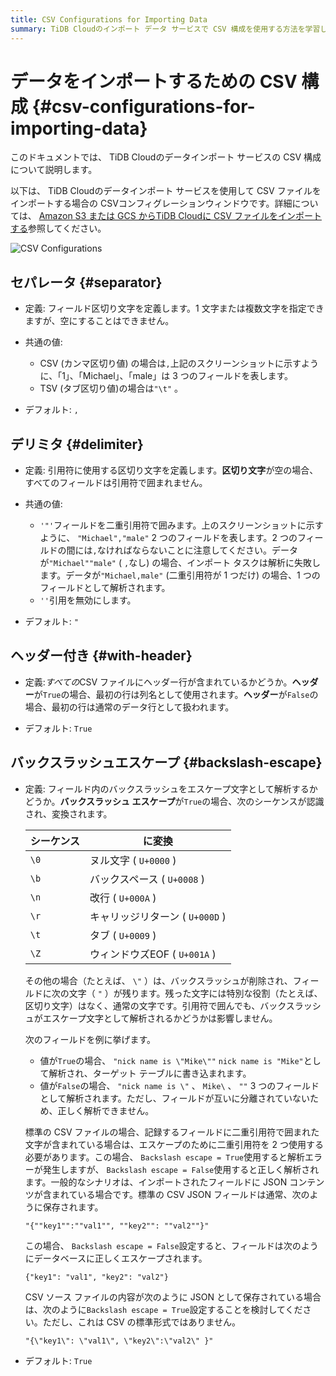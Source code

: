 ```yaml
---
title: CSV Configurations for Importing Data
summary: TiDB Cloudのインポート データ サービスで CSV 構成を使用する方法を学習します。
---
```


# データをインポートするための CSV 構成 {#csv-configurations-for-importing-data}

このドキュメントでは、 TiDB Cloudのデータインポート サービスの CSV 構成について説明します。

以下は、 TiDB Cloudのデータインポート サービスを使用して CSV ファイルをインポートする場合の CSVコンフィグレーションウィンドウです。詳細については、 [Amazon S3 または GCS からTiDB Cloudに CSV ファイルをインポートする](/tidb-cloud/import-csv-files.md)参照してください。

![CSV Configurations](/media/tidb-cloud/import-data-csv-config.png)

## セパレータ {#separator}

-   定義: フィールド区切り文字を定義します。1 文字または複数文字を指定できますが、空にすることはできません。

-   共通の値:

    -   CSV (カンマ区切り値) の場合は`,`上記のスクリーンショットに示すように、「1」、「Michael」、「male」は 3 つのフィールドを表します。
    -   TSV (タブ区切り値)の場合は`"\t"` 。

-   デフォルト: `,`

## デリミタ {#delimiter}

-   定義: 引用符に使用する区切り文字を定義します。**区切り文字**が空の場合、すべてのフィールドは引用符で囲まれません。

-   共通の値:

    -   `'"'`フィールドを二重引用符で囲みます。上のスクリーンショットに示すように、 `"Michael","male"` 2 つのフィールドを表します。2 つのフィールドの間には`,`なければならないことに注意してください。データが`"Michael""male"` ( `,`なし) の場合、インポート タスクは解析に失敗します。データが`"Michael,male"` (二重引用符が 1 つだけ) の場合、1 つのフィールドとして解析されます。
    -   `''`引用を無効にします。

-   デフォルト: `"`

## ヘッダー付き {#with-header}

-   定義:*すべての*CSV ファイルにヘッダー行が含まれているかどうか。**ヘッダー**が`True`の場合、最初の行は列名として使用されます。**ヘッダー**が`False`の場合、最初の行は通常のデータ行として扱われます。

-   デフォルト: `True`

## バックスラッシュエスケープ {#backslash-escape}

-   定義: フィールド内のバックスラッシュをエスケープ文字として解析するかどうか。**バックスラッシュ エスケープ**が`True`の場合、次のシーケンスが認識され、変換されます。

    | シーケンス | に変換                    |
    | ----- | ---------------------- |
    | `\0`  | ヌル文字 ( `U+0000` )      |
    | `\b`  | バックスペース ( `U+0008` )   |
    | `\n`  | 改行 ( `U+000A` )        |
    | `\r`  | キャリッジリターン ( `U+000D` ) |
    | `\t`  | タブ ( `U+0009` )        |
    | `\Z`  | ウィンドウズEOF ( `U+001A` ) |

    その他の場合（たとえば、 `\"` ）は、バックスラッシュが削除され、フィールドに次の文字（ `"` ）が残ります。残った文字には特別な役割（たとえば、区切り文字）はなく、通常の文字です。引用符で囲んでも、バックスラッシュがエスケープ文字として解析されるかどうかは影響しません。

    次のフィールドを例に挙げます。

    -   値が`True`の場合、 `"nick name is \"Mike\""` `nick name is "Mike"`として解析され、ターゲット テーブルに書き込まれます。
    -   値が`False`の場合、 `"nick name is \"` 、 `Mike\` 、 `""` 3 つのフィールドとして解析されます。ただし、フィールドが互いに分離されていないため、正しく解析できません。

    標準の CSV ファイルの場合、記録するフィールドに二重引用符で囲まれた文字が含まれている場合は、エスケープのために二重引用符を 2 つ使用する必要があります。この場合、 `Backslash escape = True`使用すると解析エラーが発生しますが、 `Backslash escape = False`使用すると正しく解析されます。一般的なシナリオは、インポートされたフィールドに JSON コンテンツが含まれている場合です。標準の CSV JSON フィールドは通常、次のように保存されます。

    `"{""key1"":""val1"", ""key2"": ""val2""}"`

    この場合、 `Backslash escape = False`設定すると、フィールドは次のようにデータベースに正しくエスケープされます。

    `{"key1": "val1", "key2": "val2"}`

    CSV ソース ファイルの内容が次のように JSON として保存されている場合は、次のように`Backslash escape = True`設定することを検討してください。ただし、これは CSV の標準形式ではありません。

    `"{\"key1\": \"val1\", \"key2\":\"val2\" }"`

-   デフォルト: `True`
